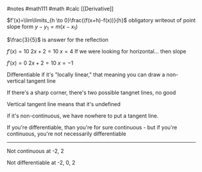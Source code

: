 #notes #math111 #math #calc
[[Derivative]]

$f'(x)=\lim\limits_{h \to 0}\frac{(f(x+h)-f(x))}{h}$
obligatory writeout of point slope form $y-y_1=m(x-x_1)$

$\frac{3}{5}$ is answer for the reflection

$f'(x) =10$
$2x+2=10$
$x=4$
If we were looking for horizontal...
then slope

$f'(x) = 0$
$2x+2=10$
$x=-1$

Differentiable if it's "locally linear," that meaning you can draw a non-vertical tangent line

If there's a sharp corner, there's two possible tangnet lines, no good

Vertical tangent line means that it's undefined

if it's non-continuous, we have nowhere to put a tangent line. 

If you're differentiable, than you're for sure continuous - but if you're continuous, you're not necessarily differentiable 

---
Not continuous at -2, 2 

Not differentiable at -2, 0, 2


